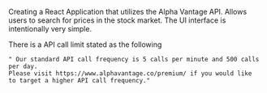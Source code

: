 Creating a React Application that utilizes the Alpha Vantage API. 
Allows users to search for prices in the stock market.
The UI interface is intentionally very simple.


There is a API call limit stated as the following

    " Our standard API call frequency is 5 calls per minute and 500 calls per day. 
    Please visit https://www.alphavantage.co/premium/ if you would like 
    to target a higher API call frequency."

